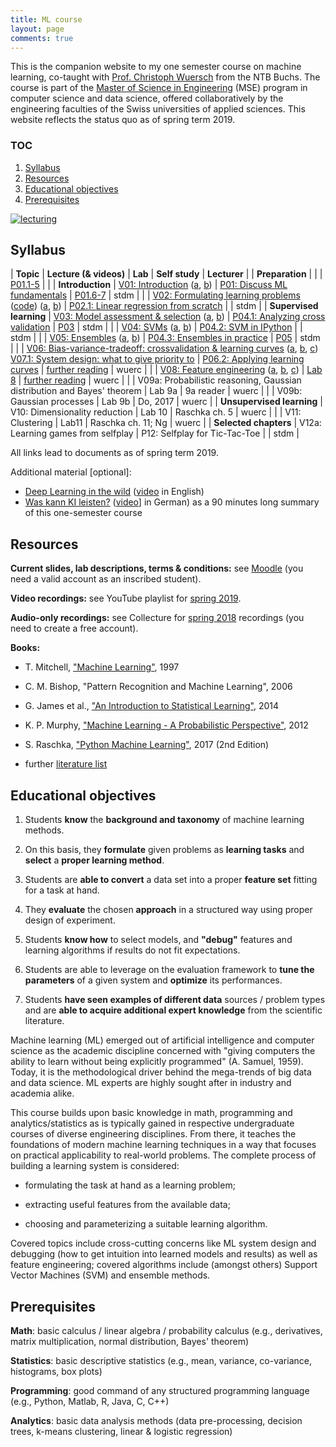 ```yaml
---
title: ML course
layout: page
comments: true
---
```


This is the companion website to my one semester course on machine learning, co-taught with [Prof. Christoph Wuersch](https://www.ntb.ch/mitarbeiter/christoph-wuersch/) from the NTB Buchs. The course is part of the [Master of Science in Engineering](https://www.msengineering.ch/en/home.html) (MSE) program in computer science and data science, offered collaboratively by the engineering faculties of the Swiss universities of applied sciences. This website reflects the status quo as of spring term 2019.

### TOC
1. [Syllabus](#syllabus)
2. [Resources](#resources)
3. [Educational objectives](#objectives)
4. [Prerequisites](#prerequisites)


[<img alt="lecturing" src="http://stdm.github.io/images/TSM_MachLe.jpg"/>](http://stdm.github.io/images/TSM_MachLe.jpg)


<a name="syllabus"></a>  
## Syllabus

| **Topic** | **Lecture (& videos)** | **Lab** | **Self study** | **Lecturer** |
| **Preparation** |  |  | [P01.1-5](https://stdm.github.io/downloads/courses/ML/P01_ReadingAssignment_1.pdf) | |
| **Introduction** | [V01: Introduction](https://stdm.github.io/downloads/courses/ML/V01_Introduction.pdf) ([a](https://youtu.be/A2vd0kwjnBI), [b](https://youtu.be/GeJu8bRXvyM)) | [P01: Discuss ML fundamentals](https://stdm.github.io/downloads/courses/ML/P01_ReadingAssignment_1.pdf) | [P01.6-7](https://stdm.github.io/downloads/courses/ML/P01_ReadingAssignment_1.pdf) | stdm |
| | [V02: Formulating learning problems](https://stdm.github.io/downloads/courses/ML/V02_FormulatingLearningProblems.pdf) ([code](https://stdm.github.io/downloads/courses/ML/V02_FormulatingLearningProblems_Code.zip)) ([a](https://youtu.be/Nng1kJIEJdg), [b](https://youtu.be/9migPdNMPA8)) | [P02.1: Linear regression from scratch](https://stdm.github.io/downloads/courses/ML/P02_MachineLearningFromScratch.zip) | | stdm |
| **Supervised learning** | [V03: Model assessment & selection](https://stdm.github.io/downloads/courses/ML/V03_ModelAssessment_and_Selection.pdf) ([a](https://youtu.be/wdKWlV4za_k), [b](https://youtu.be/WpyNmBtYbZ4)) | [P04.1: Analyzing cross validation](https://stdm.github.io/downloads/courses/ML/P04_SVM_ModelSelection.zip) | [P03](https://stdm.github.io/downloads/courses/ML/P03_ReadingAssignment_2.pdf) | stdm |
| | [V04: SVMs](https://stdm.github.io/downloads/courses/ML/V04_SVMs.pdf) ([a](https://youtu.be/QhGa8FkSgz0), [b](https://youtu.be/GvO7_Pt2I-o)) | [P04.2: SVM in IPython](https://stdm.github.io/downloads/courses/ML/P04_SVM_ModelSelection.zip) | | stdm |
| | [V05: Ensembles](https://stdm.github.io/downloads/courses/ML/V05_EnsembleMethods.pdf) ([a](https://youtu.be/AYyIWzFc_9I), [b](https://youtu.be/l6n53cGLB9c)) | [P04.3: Ensembles in practice](https://stdm.github.io/downloads/courses/ML/P04_SVM_ModelSelection.zip) | [P05](https://stdm.github.io/downloads/courses/ML/P05_ReadingAssignment_3.pdf) | stdm |
| | [V06: Bias-variance-tradeoff: crossvalidation & learning curves](https://stdm.github.io/downloads/courses/ML/V06_BiasVariance-LearningCurves.pdf) ([a](https://youtu.be/ILesIecBcjA), [b](https://youtu.be/DYwYgYrt_OA), [c](https://youtu.be/NH1xP0I0_3Q)) <br> [V07.1: System design: what to give priority to](https://stdm.github.io/downloads/courses/ML/V07_SystemDesign.pdf) | [P06.2: Applying learning curves](https://stdm.github.io/downloads/courses/ML/P06_Diagnostic.zip) | [further reading](https://stdm.github.io/downloads/courses/ML/V06-further-reading.txt) | wuerc |
| | [V08: Feature engineering](https://stdm.github.io/downloads/courses/ML/V08_FeatureEngineering.pdf) ([a](https://youtu.be/ucdHa6_Lexw), [b](https://youtu.be/ZYDKPC-xePA), [c](https://youtu.be/CfhKAOU9HUw)) | [Lab 8](https://stdm.github.io/downloads/courses/ML/Lab8_FeatureEngineering.zip) | [further reading](https://haythamfayek.com/2016/04/21/speech-processing-for-machine-learning.html) | wuerc |
| | V09a: Probabilistic reasoning, Gaussian distribution and Bayes' theorem | Lab 9a | 9a reader | wuerc |
| | V09b: Gaussian processes | Lab 9b | Do, 2017 | wuerc |
| **Unsupervised learning** | V10: Dimensionality reduction | Lab 10 | Raschka ch. 5 | wuerc |
| | V11: Clustering | Lab11 | Raschka ch. 11; Ng | wuerc |
| **Selected chapters** | V12a: Learning games from selfplay | P12: Selfplay for Tic-Tac-Toe | | stdm |

All links lead to documents as of spring term 2019.

Additional material [optional]: 
- [Deep Learning in the wild](https://stdm.github.io/downloads/talks/2018-09-21_DL-in-the-wild.pdf) ([video](https://youtu.be/efCyLhSACoU) in English)
- [Was kann KI leisten?](https://stdm.github.io/downloads/talks/2019-03-07_Was-kann-KI-leisten.pdf) ([video](https://youtu.be/Vxsddc9bGUE)] in German) as a 90 minutes long summary of this one-semester course


<a name="resources"></a>  
## Resources

**Current slides, lab descriptions, terms & conditions:** see [Moodle](https://moodle.msengineering.ch/course/view.php?id=1076) (you need a valid account as an inscribed student).

**Video recordings:** see YouTube playlist for [spring 2019](https://www.youtube.com/playlist?list=PLdUGLyqPtOZp1oAg-8MRlmIsveW3NE8SQ).

**Audio-only recordings:** see Collecture for [spring 2018](https://collecture.io/groups/7325878c-845f-4827-8e1c-3f7c15092f4a?autosub=true) recordings (you need to create a free account).

**Books:**

- T. Mitchell, ["Machine Learning"](http://www.cs.cmu.edu/~tom/mlbook.html), 1997

- C. M. Bishop, "Pattern Recognition and Machine Learning", 2006

- G. James et al., ["An Introduction to Statistical Learning"](http://www-bcf.usc.edu/~gareth/ISL/), 2014

- K. P. Murphy, ["Machine Learning - A Probabilistic Perspective"](https://www.cs.ubc.ca/~murphyk/MLbook/), 2012

- S. Raschka, ["Python Machine Learning"](https://sebastianraschka.com/books.html), 2017 (2nd Edition)

- further [literature list](https://stdm.github.io/downloads/courses/ML/literature-guide.xlsx)


<a name="objectives"></a>  
## Educational objectives

1. Students **know** the **background and taxonomy** of machine learning methods.

2. On this basis, they **formulate** given problems as **learning tasks** and **select** a **proper learning method**.

3. Students are **able to convert** a data set into a proper **feature set** fitting for a task at hand.

4. They **evaluate** the chosen **approach** in a structured way using proper design of experiment.

5. Students **know how** to select models, and **"debug"** features and learning algorithms if results do not fit expectations.

6. Students are able to leverage on the evaluation framework to **tune the parameters** of a given system and **optimize** its performances.

7. Students **have seen examples of different data** sources / problem types and are **able to acquire additional expert knowledge** from the scientific literature.

Machine learning (ML) emerged out of artificial intelligence and computer science as the academic discipline concerned with "giving computers the ability to learn without being explicitly programmed" (A. Samuel, 1959). Today, it is the methodological driver behind the mega-trends of big data and data science. ML experts are highly sought after in industry and academia alike.

This course builds upon basic knowledge in math, programming and analytics/statistics as is typically gained in respective undergraduate courses of diverse engineering disciplines. From there, it teaches the foundations of modern machine learning techniques in a way that focuses on practical applicability to real-world problems. The complete process of building a learning system is considered:

- formulating the task at hand as a learning problem;

- extracting useful features from the available data;

- choosing and parameterizing a suitable learning algorithm.

Covered topics include cross-cutting concerns like ML system design and debugging (how to get intuition into learned models and results) as well as feature engineering; covered algorithms include (amongst others) Support Vector Machines (SVM) and ensemble methods.


<a name="prerequisites"></a>  
## Prerequisites

**Math**: basic calculus / linear algebra / probability calculus (e.g., derivatives, matrix multiplication, normal distribution, Bayes' theorem)

**Statistics**: basic descriptive statistics (e.g., mean, variance, co-variance, histograms, box plots)

**Programming**: good command of any structured programming language (e.g., Python, Matlab, R, Java, C, C++)

**Analytics**: basic data analysis methods (data pre-processing, decision trees, k-means clustering, linear & logistic regression)